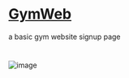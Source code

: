 # [GymWeb](https://vidushisingh56.github.io/GymWeb/)
a basic gym website signup page 
#
#
![image](https://github.com/VidushiSingh56/GymWeb/assets/121214099/e8a74f11-1ac0-4101-8285-071199f2ccbe)
